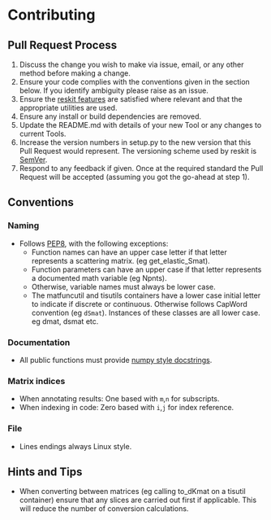 # Contributing

## Pull Request Process

1. Discuss the change you wish to make via issue, email, or any other method before making a change.
2. Ensure your code complies with the conventions given in the section below. If you identify ambiguity please raise as an issue.
3. Ensure the [reskit features](https://github.com/petersbingham/reskit) are satisfied where relevant and that the appropriate utilities are used. 
4. Ensure any install or build dependencies are removed.
5. Update the README.md with details of your new Tool or any changes to current Tools.
6. Increase the version numbers in setup.py to the new version that this Pull Request would represent. The versioning scheme used by reskit is [SemVer](http://semver.org/).
7. Respond to any feedback if given. Once at the required standard the Pull Request will be accepted (assuming you got the go-ahead at step 1).

## Conventions

### Naming
 - Follows [PEP8](https://www.python.org/dev/peps/pep-0008/), with the following exceptions:
   - Function names can have an upper case letter if that letter represents a scattering matrix. (eg get_elastic_Smat).
   - Function parameters can have an upper case if that letter represents a documented math variable (eg Npnts).
   - Otherwise, variable names must always be lower case.
   - The matfuncutil and tisutils containers have a lower case initial letter to indicate if discrete or continuous. Otherwise follows CapWord convention (eg `dSmat`). Instances of these classes are all lower case. eg dmat, dsmat etc.

### Documentation
 - All public functions must provide [numpy style docstrings](http://www.numpy.org/devdocs/docs/howto_document.html).

### Matrix indices
 - When annotating results: One based with `m`,`n` for subscripts.
 - When indexing in code: Zero based with `i`,`j` for index reference.
 
### File
 - Lines endings always Linux style.

## Hints and Tips
 - When converting between matrices (eg calling to_dKmat on a tisutil container) ensure that any slices are carried out first if applicable. This will reduce the number of conversion calculations.
